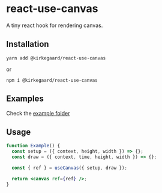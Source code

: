 # react-use-canvas

A tiny react hook for rendering canvas.

## Installation

```
yarn add @kirkegaard/react-use-canvas
```

or

```
npm i @kirkegaard/react-use-canvas
```

## Examples

Check the [example folder](https://github.com/kirkegaard/react-use-canvas/tree/main/example)

## Usage

```jsx
function Example() {
  const setup = ({ context, height, width }) => {};
  const draw = ({ context, time, height, width }) => {};

  const { ref } = useCanvas({ setup, draw });

  return <canvas ref={ref} />;
}
```
